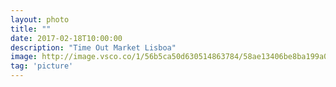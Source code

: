 ```yaml
---
layout: photo
title: ""
date: 2017-02-18T10:00:00
description: "Time Out Market Lisboa"
image: http://image.vsco.co/1/56b5ca50d630514863784/58ae13406be8ba199a000001/1024x768/5fac6b27-870f-4069-b540-2d368249f550-223226551.jpg
tag: 'picture'
---
```



